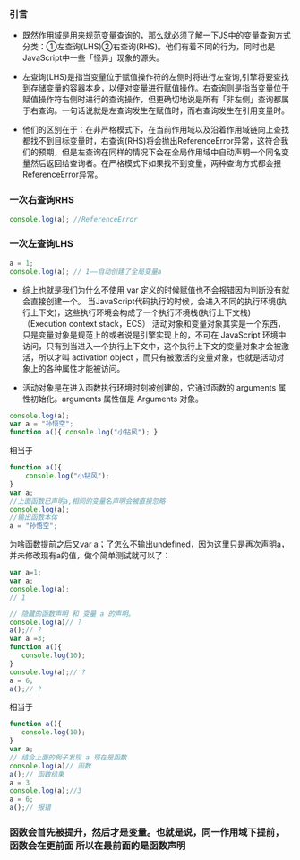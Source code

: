 ### 引言
- 既然作用域是用来规范变量查询的，那么就必须了解一下JS中的变量查询方式分类：①左查询(LHS)②右查询(RHS)。他们有着不同的行为，同时也是JavaScript中一些「怪异」现象的源头。



- 左查询(LHS)是指当变量位于赋值操作符的左侧时将进行左查询,引擎将要查找到存储变量的容器本身，以便对变量进行赋值操作。右查询则是指当变量位于赋值操作符右侧时进行的查询操作，但更确切地说是所有「非左侧」查询都属于右查询。一句话说就是左查询发生在赋值时，而右查询发生在引用变量时。



- 他们的区别在于：在非严格模式下，在当前作用域以及沿着作用域链向上查找都找不到目标变量时，右查询(RHS)将会抛出ReferenceError异常，这符合我们的预期，但是左查询在同样的情况下会在全局作用域中自动声明一个同名变量然后返回给查询者。在严格模式下如果找不到变量，两种查询方式都会报ReferenceError异常。




### 一次右查询RHS


```js
console.log(a); //ReferenceError
````

### 一次左查询LHS


```js
a = 1;
console.log(a); // 1——自动创建了全局变量a
```


- 综上也就是我们为什么不使用 var 定义的时候赋值也不会报错因为判断没有就会直接创建一个。
当JavaScript代码执行的时候，会进入不同的执行环境(执行上下文)，这些执行环境会构成了一个执行环境栈(执行上下文栈)（Execution context stack，ECS）
活动对象和变量对象其实是一个东西，只是变量对象是规范上的或者说是引擎实现上的，不可在 JavaScript 环境中访问，只有到当进入一个执行上下文中，这个执行上下文的变量对象才会被激活，所以才叫 activation object
，而只有被激活的变量对象，也就是活动对象上的各种属性才能被访问。


- 活动对象是在进入函数执行环境时刻被创建的，它通过函数的 arguments 属性初始化。arguments 属性值是 Arguments 对象。


```js
console.log(a);
var a = "孙悟空";
function a(){ console.log("小钻风"); }
```


相当于


```js
function a(){
    console.log("小钻风");
}
var a;
//上面函数已声明a,相同的变量名声明会被直接忽略
console.log(a);
//输出函数本体
a = "孙悟空";
```


为啥函数提前之后又var a；了怎么不输出undefined，因为这里只是再次声明a，并未修改现有a的值，做个简单测试就可以了：


```js
var a=1;
var a;
console.log(a);
// 1
```


```js
// 隐藏的函数声明 和 变量 a 的声明。
console.log(a)// ?
a();// ?
var a =3;
function a(){
   console.log(10);
}
console.log(a);// ?
a = 6;
a();// ?
```

相当于


```js
function a(){
   console.log(10);
}
var a;
// 结合上面的例子发现 a 现在是函数
console.log(a)// 函数
a();// 函数结果
a = 3
console.log(a);//3
a = 6;
a();// 报错
```


### 函数会首先被提升，然后才是变量。也就是说，同一作用域下提前，函数会在更前面 所以在最前面的是函数声明

